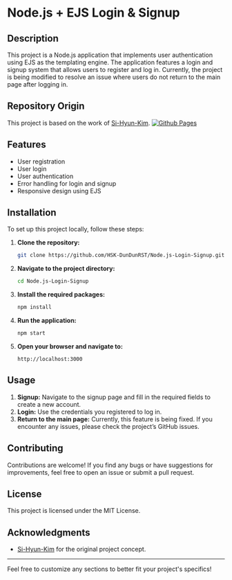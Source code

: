 # Node.js + EJS Login & Signup

## Description

This project is a Node.js application that implements user authentication using EJS as the templating engine. The application features a login and signup system that allows users to register and log in. Currently, the project is being modified to resolve an issue where users do not return to the main page after logging in.

## Repository Origin

This project is based on the work of [Si-Hyun-Kim](https://github.com/Si-Hyun-Kim).   [![Github Pages](https://img.shields.io/badge/github%20pages-121013?style=for-the-badge&logo=github&logoColor=white)](https://github.com/Si-Hyun-Kim)


## Features

- User registration
- User login
- User authentication
- Error handling for login and signup
- Responsive design using EJS

## Installation

To set up this project locally, follow these steps:

1. **Clone the repository:**

   ```bash
   git clone https://github.com/HSK-DunDunRST/Node.js-Login-Signup.git
   ```

2. **Navigate to the project directory:**

   ```bash
   cd Node.js-Login-Signup
   ```

3. **Install the required packages:**

   ```bash
   npm install
   ```

4. **Run the application:**

   ```bash
   npm start
   ```

5. **Open your browser and navigate to:**

   ```
   http://localhost:3000
   ```

## Usage

1. **Signup:** Navigate to the signup page and fill in the required fields to create a new account.
2. **Login:** Use the credentials you registered to log in.
3. **Return to the main page:** Currently, this feature is being fixed. If you encounter any issues, please check the project’s GitHub issues.

## Contributing

Contributions are welcome! If you find any bugs or have suggestions for improvements, feel free to open an issue or submit a pull request.

## License

This project is licensed under the MIT License.

## Acknowledgments

- [Si-Hyun-Kim](https://github.com/Si-Hyun-Kim) for the original project concept.

---

Feel free to customize any sections to better fit your project's specifics!
